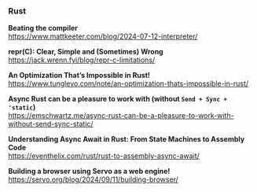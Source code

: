 ### Rust

**Beating the compiler**  
https://www.mattkeeter.com/blog/2024-07-12-interpreter/

**repr(C): Clear, Simple and (Sometimes) Wrong**  
https://jack.wrenn.fyi/blog/repr-c-limitations/

**An Optimization That’s Impossible in Rust!**  
https://www.tunglevo.com/note/an-optimization-thats-impossible-in-rust/

**Async Rust can be a pleasure to work with (without `Send + Sync + 'static`)**  
https://emschwartz.me/async-rust-can-be-a-pleasure-to-work-with-without-send-sync-static/

**Understanding Async Await in Rust: From State Machines to Assembly Code**  
https://eventhelix.com/rust/rust-to-assembly-async-await/

**Building a browser using Servo as a web engine!**  
https://servo.org/blog/2024/09/11/building-browser/
